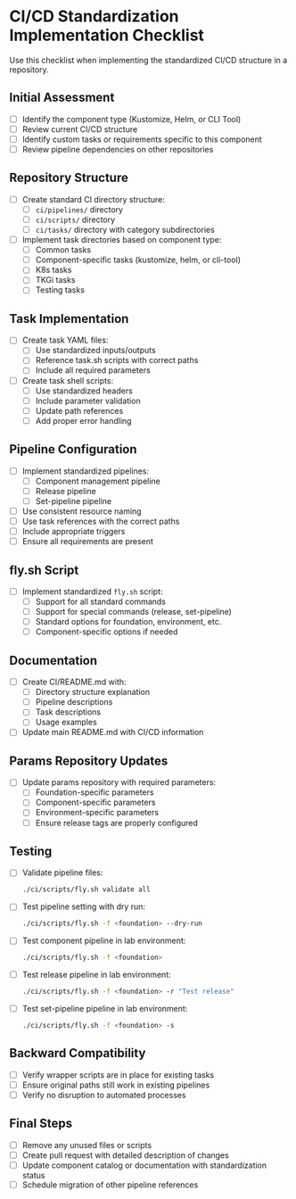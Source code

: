 # CI/CD Standardization Implementation Checklist

Use this checklist when implementing the standardized CI/CD structure in a repository.

## Initial Assessment

- [ ] Identify the component type (Kustomize, Helm, or CLI Tool)
- [ ] Review current CI/CD structure
- [ ] Identify custom tasks or requirements specific to this component
- [ ] Review pipeline dependencies on other repositories

## Repository Structure

- [ ] Create standard CI directory structure:
  - [ ] `ci/pipelines/` directory
  - [ ] `ci/scripts/` directory
  - [ ] `ci/tasks/` directory with category subdirectories

- [ ] Implement task directories based on component type:
  - [ ] Common tasks
  - [ ] Component-specific tasks (kustomize, helm, or cli-tool)
  - [ ] K8s tasks
  - [ ] TKGi tasks
  - [ ] Testing tasks

## Task Implementation

- [ ] Create task YAML files:
  - [ ] Use standardized inputs/outputs
  - [ ] Reference task.sh scripts with correct paths
  - [ ] Include all required parameters

- [ ] Create task shell scripts:
  - [ ] Use standardized headers
  - [ ] Include parameter validation
  - [ ] Update path references
  - [ ] Add proper error handling

## Pipeline Configuration

- [ ] Implement standardized pipelines:
  - [ ] Component management pipeline
  - [ ] Release pipeline
  - [ ] Set-pipeline pipeline

- [ ] Use consistent resource naming
- [ ] Use task references with the correct paths
- [ ] Include appropriate triggers
- [ ] Ensure all requirements are present

## fly.sh Script

- [ ] Implement standardized `fly.sh` script:
  - [ ] Support for all standard commands
  - [ ] Support for special commands (release, set-pipeline)
  - [ ] Standard options for foundation, environment, etc.
  - [ ] Component-specific options if needed

## Documentation

- [ ] Create CI/README.md with:
  - [ ] Directory structure explanation
  - [ ] Pipeline descriptions
  - [ ] Task descriptions
  - [ ] Usage examples

- [ ] Update main README.md with CI/CD information

## Params Repository Updates

- [ ] Update params repository with required parameters:
  - [ ] Foundation-specific parameters
  - [ ] Component-specific parameters
  - [ ] Environment-specific parameters
  - [ ] Ensure release tags are properly configured

## Testing

- [ ] Validate pipeline files:
  ```bash
  ./ci/scripts/fly.sh validate all
  ```

- [ ] Test pipeline setting with dry run:
  ```bash
  ./ci/scripts/fly.sh -f <foundation> --dry-run
  ```

- [ ] Test component pipeline in lab environment:
  ```bash
  ./ci/scripts/fly.sh -f <foundation>
  ```

- [ ] Test release pipeline in lab environment:
  ```bash
  ./ci/scripts/fly.sh -f <foundation> -r "Test release"
  ```

- [ ] Test set-pipeline pipeline in lab environment:
  ```bash
  ./ci/scripts/fly.sh -f <foundation> -s
  ```

## Backward Compatibility

- [ ] Verify wrapper scripts are in place for existing tasks
- [ ] Ensure original paths still work in existing pipelines
- [ ] Verify no disruption to automated processes

## Final Steps

- [ ] Remove any unused files or scripts
- [ ] Create pull request with detailed description of changes
- [ ] Update component catalog or documentation with standardization status
- [ ] Schedule migration of other pipeline references
